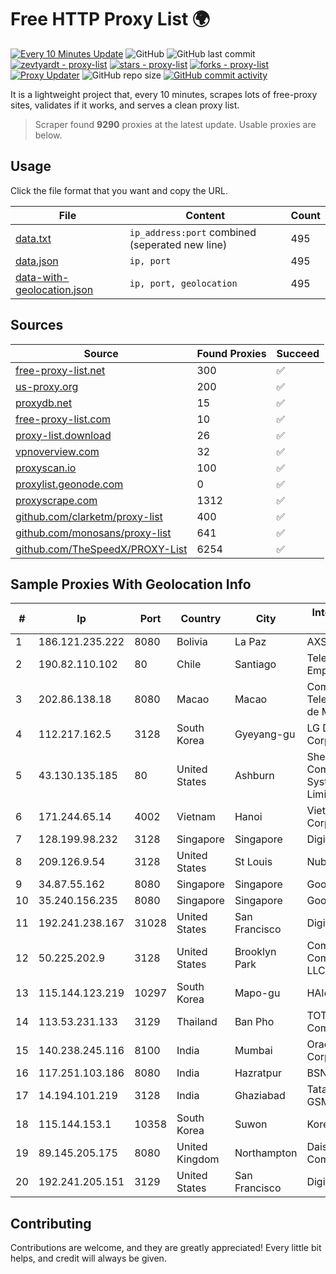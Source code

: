 
# Free HTTP Proxy List 🌍

[![Every 10 Minutes Update](https://github.com/mertguvencli/http-proxy-list/actions/workflows/main.yml/badge.svg?branch=main)](https://github.com/mertguvencli/http-proxy-list/actions/workflows/main.yml)
![GitHub](https://img.shields.io/github/license/mertguvencli/http-proxy-list)
![GitHub last commit](https://img.shields.io/github/last-commit/mertguvencli/http-proxy-list)
[![zevtyardt - proxy-list](https://img.shields.io/static/v1?label=zevtyardt&message=proxy-list&color=blue&logo=github)](https://github.com/zevtyardt/proxy-list "Go to GitHub repo")
[![stars - proxy-list](https://img.shields.io/github/stars/zevtyardt/proxy-list?style=social)](https://github.com/zevtyardt/proxy-list)
[![forks - proxy-list](https://img.shields.io/github/forks/zevtyardt/proxy-list?style=social)](https://github.com/zevtyardt/proxy-list)
[![Proxy Updater](https://github.com/zevtyardt/proxy-list/workflows/Proxy%20Updater/badge.svg)](https://github.com/zevtyardt/proxy-list/actions?query=workflow:"Proxy+Updater")
![GitHub repo size](https://img.shields.io/github/repo-size/zevtyardt/proxy-list)
[![GitHub commit activity](https://img.shields.io/github/commit-activity/m/zevtyardt/proxy-list?logo=commits)](https://github.com/zevtyardt/proxy-list/commits/main)

It is a lightweight project that, every 10 minutes, scrapes lots of free-proxy sites, validates if it works, and serves a clean proxy list.

> Scraper found **9290** proxies at the latest update. Usable proxies are below.

## Usage

Click the file format that you want and copy the URL.

|File|Content|Count|
|----|-------|-----|
|[data.txt](https://raw.githubusercontent.com/mertguvencli/http-proxy-list/main/proxy-list/data.txt)|`ip_address:port` combined (seperated new line)|495|
|[data.json](https://raw.githubusercontent.com/mertguvencli/http-proxy-list/main/proxy-list/data.json)|`ip, port`|495|
|[data-with-geolocation.json](https://raw.githubusercontent.com/mertguvencli/http-proxy-list/main/proxy-list/data-with-geolocation.json)|`ip, port, geolocation`|495|

## Sources

|Source|Found Proxies|Succeed|
|------|-------------|-------|
|[free-proxy-list.net](https://free-proxy-list.net)|300|✅|
|[us-proxy.org](https://www.us-proxy.org)|200|✅|
|[proxydb.net](http://proxydb.net)|15|✅|
|[free-proxy-list.com](https://free-proxy-list.com/?page=&port=&type%5B%5D=http&type%5B%5D=https&up_time=0&search=Search)|10|✅|
|[proxy-list.download](https://www.proxy-list.download/HTTP)|26|✅|
|[vpnoverview.com](https://vpnoverview.com/privacy/anonymous-browsing/free-proxy-servers)|32|✅|
|[proxyscan.io](https://www.proxyscan.io)|100|✅|
|[proxylist.geonode.com](https://proxylist.geonode.com/api/proxy-list?limit=300&page=1&sort_by=lastChecked&sort_type=desc&protocols=http,https)|0|✅|
|[proxyscrape.com](https://api.proxyscrape.com/v2/?request=displayproxies&protocol=http&timeout=10000&country=all&ssl=all&anonymity=all)|1312|✅|
|[github.com/clarketm/proxy-list](https://raw.githubusercontent.com/clarketm/proxy-list/master/proxy-list-raw.txt)|400|✅|
|[github.com/monosans/proxy-list](https://raw.githubusercontent.com/monosans/proxy-list/main/proxies/http.txt)|641|✅|
|[github.com/TheSpeedX/PROXY-List](https://raw.githubusercontent.com/TheSpeedX/PROXY-List/master/http.txt)|6254|✅|


## Sample Proxies With Geolocation Info

|#|Ip|Port|Country|City|Internet Service Provider|
|-|--|----|-------|----|-------------------------|
|1|186.121.235.222|8080|Bolivia|La Paz|AXS Bolivia S. A.|
|2|190.82.110.102|80|Chile|Santiago|Telefonica Empresas|
|3|202.86.138.18|8080|Macao|Macao|Companhia de Telecomunicacoes de Macau|
|4|112.217.162.5|3128|South Korea|Gyeyang-gu|LG DACOM Corporation|
|5|43.130.135.185|80|United States|Ashburn|Shenzhen Tencent Computer Systems Company Limited|
|6|171.244.65.14|4002|Vietnam|Hanoi|Viettel Corporation|
|7|128.199.98.232|3128|Singapore|Singapore|DigitalOcean, LLC|
|8|209.126.9.54|3128|United States|St Louis|Nubes, LLC|
|9|34.87.55.162|8080|Singapore|Singapore|Google LLC|
|10|35.240.156.235|8080|Singapore|Singapore|Google LLC|
|11|192.241.238.167|31028|United States|San Francisco|DigitalOcean, LLC|
|12|50.225.202.9|3128|United States|Brooklyn Park|Comcast Cable Communications, LLC|
|13|115.144.123.219|10297|South Korea|Mapo-gu|HAIonNet|
|14|113.53.231.133|3129|Thailand|Ban Pho|TOT Public Company Limited|
|15|140.238.245.116|8100|India|Mumbai|Oracle Corporation|
|16|117.251.103.186|8080|India|Hazratpur|BSNL Internet|
|17|14.194.101.219|3128|India|Ghaziabad|Tata Tele Services GSM|
|18|115.144.153.1|10358|South Korea|Suwon|Korea Telecom|
|19|89.145.205.175|8080|United Kingdom|Northampton|Daisy Communications|
|20|192.241.205.151|3129|United States|San Francisco|DigitalOcean, LLC|



## Contributing

Contributions are welcome, and they are greatly appreciated! Every
little bit helps, and credit will always be given.

